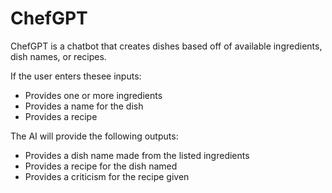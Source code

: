 # ChefGPT
ChefGPT is a chatbot that creates dishes based off of available ingredients, dish names, or recipes.

If the user enters thesee inputs:

- Provides one or more ingredients
- Provides a name for the dish
- Provides a recipe

The AI will provide the following outputs:

- Provides a dish name made from the listed ingredients
- Provides a recipe for the dish named
- Provides a criticism for the recipe given
